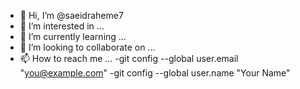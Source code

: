 - 👋 Hi, I’m @saeidraheme7
- 👀 I’m interested in ...
- 🌱 I’m currently learning ...
- 💞️ I’m looking to collaborate on ...
- 📫 How to reach me ...
-git config --global user.email "you@example.com"
-git config --global user.name "Your Name"


<!---
saeidraheme7/saeidraheme7 is a ✨ special ✨ repository because its `README.md` (this file) appears on your GitHub profile.
You can click the Preview link to take a look at your changes.
--->
